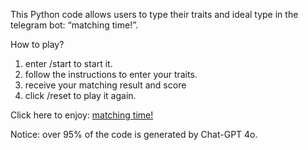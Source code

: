 This Python code allows users to type their traits and ideal type in the telegram bot: “matching time!”. 

How to play? 
1. enter /start to start it.
2. follow the instructions to enter your traits.
3. receive your matching result and score
4. click /reset to play it again.

Click here to enjoy: [matching time!](https://t.me/dating_GA_bot)

Notice: over 95% of the code is generated by Chat-GPT 4o. 
